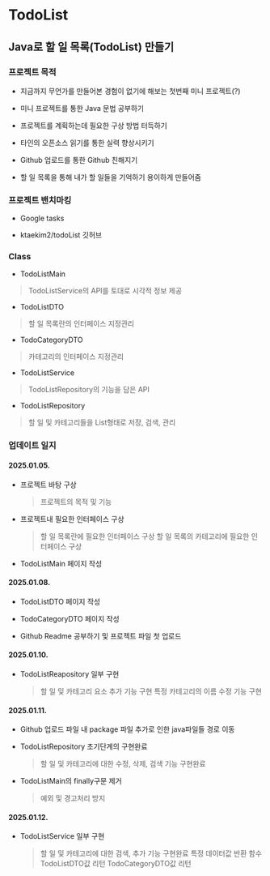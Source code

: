 # TodoList

## Java로 할 일 목록(TodoList) 만들기 

### 프로젝트 목적

- 지금까지 무언가를 만들어본 경험이 없기에 해보는 첫번째 미니 프로젝트(?)

- 미니 프로젝트를 통한 Java 문법 공부하기

- 프로젝트를 계획하는데 필요한 구상 방법 터득하기

- 타인의 오픈소스 읽기를 통한 실력 향상시키기 

- Github 업로드를 통한 Github 친해지기

- 할 일 목록을 통해 내가 할 일들을 기억하기 용이하게 만들어줌


### 프로젝트 밴치마킹

- Google tasks

- ktaekim2/todoList 깃허브

### Class

  * TodoListMain
  > TodoListService의 API를 토대로 시각적 정보 제공

  * TodoListDTO
  >할 일 목록란의 인터페이스 지정관리

  * TodoCategoryDTO
  >카테고리의 인터페이스 지정관리

  * TodoListService
  > TodoListRepository의 기능을 담은 API

  * TodoListRepository
  >할 일 및 카테고리들을 List형태로 저장, 검색, 관리



### 업데이트 일지

#### 2025.01.05.

- 프로젝트 바탕 구상
  > 프로젝트의 목적 및 기능

- 프로젝트내 필요한 인터페이스 구상
  > 할 일 목록란에 필요한 인터페이스 구상
  > 할 일 목록의 카테고리에 필요한 인터페이스 구상

- TodoListMain 페이지 작성


#### 2025.01.08.

- TodoListDTO 페이지 작성

- TodoCategoryDTO 페이지 작성

- Github Readme 공부하기 및 프로젝트 파일 첫 업로드

#### 2025.01.10.

- TodoListReapository 일부 구현
  > 할 일 및 카테고리 요소 추가 기능 구현
  > 특정 카테고리의 이름 수정 기능 구현

#### 2025.01.11.

- Github 업로드 파일 내 package 파일 추가로 인한 java파일들 경로 이동

- TodoListRepository 초기단계의 구현완료
  > 할 일 및 카테고리에 대한 수정, 삭제, 검색 기능 구현완료

- TodoListMain의 finally구문 제거
  > 예외 및 경고처리 방지

#### 2025.01.12.

- TodoListService 일부 구현
  > 할 일 및 카테고리에 대한 검색, 추가 기능 구현완료
  > 특정 데이터값 반환 함수
    > TodoListDTO값 리턴
    > TodoCategoryDTO값 리턴